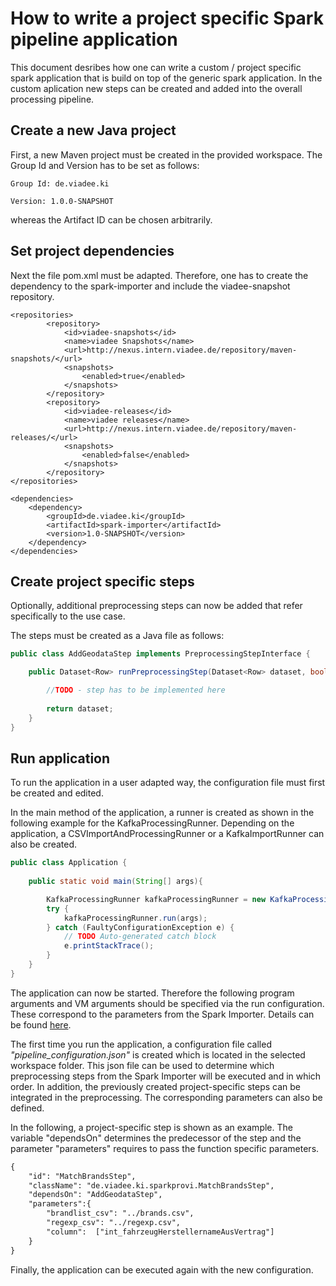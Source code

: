 # How to write a project specific Spark pipeline application

This document desribes how one can write a custom / project specific spark application that is build on top of the generic spark application. In the custom aplication new steps can be created and added into the overall processing pipeline.

## Create a new Java project

First, a new Maven project must be created in the provided workspace. The Group Id and Version has to be set as follows:

`Group Id: de.viadee.ki`

`Version: 1.0.0-SNAPSHOT`

whereas the Artifact ID can be chosen arbitrarily.

## Set project dependencies

Next the file pom.xml must be adapted. Therefore, one has to create the dependency to the spark-importer and include the viadee-snapshot repository.

    <repositories>
            <repository>
                <id>viadee-snapshots</id>
                <name>viadee Snapshots</name>
                <url>http://nexus.intern.viadee.de/repository/maven-snapshots/</url>
                <snapshots>
                    <enabled>true</enabled>
                </snapshots>
            </repository>
            <repository>
                <id>viadee-releases</id>
                <name>viadee releases</name>
                <url>http://nexus.intern.viadee.de/repository/maven-releases/</url>
                <snapshots>
                    <enabled>false</enabled>
                </snapshots>
            </repository>
    </repositories>
```
<dependencies>
    <dependency>
        <groupId>de.viadee.ki</groupId>
        <artifactId>spark-importer</artifactId>
        <version>1.0-SNAPSHOT</version>
    </dependency>
</dependencies>
```

## Create project specific steps

Optionally, additional preprocessing steps can now be added that refer specifically to the use case.

The steps must be created as a Java file as follows:


```java
public class AddGeodataStep implements PreprocessingStepInterface {

    public Dataset<Row> runPreprocessingStep(Dataset<Row> dataset, boolean 		writeStepResultIntoFile, String dataLevel, Map<String,Object> parameters) {	

        //TODO - step has to be implemented here
        
    	return dataset;
	}
}
```

## Run application

To run the application in a user adapted way, the configuration file must first be created and edited.

In the main method of the application, a runner is created as shown in the following example for the KafkaProcessingRunner. Depending on the application, a CSVImportAndProcessingRunner or a KafkaImportRunner can also be created. 

```java
public class Application {
    
    public static void main(String[] args){

        KafkaProcessingRunner kafkaProcessingRunner = new KafkaProcessingRunner();
        try {
            kafkaProcessingRunner.run(args);
        } catch (FaultyConfigurationException e) {
            // TODO Auto-generated catch block
            e.printStackTrace();
        }
    }
}
```

The application can now be started. Therefore the following program arguments and VM arguments should be specified via the run configuration. These correspond to the parameters from the Spark Importer. Details can be found [here](./README.md).


The first time you run the application, a configuration file called *"pipeline_configuration.json"* is created which is located in the selected workspace folder. This json file can be used to determine which preprocessing steps from the Spark Importer will be executed and in which order. In addition, the previously created project-specific steps can be integrated in the preprocessing. The corresponding parameters can also be defined.

In the following, a project-specific step is shown as an example. The variable "dependsOn" determines the predecessor of the step and the parameter "parameters" requires to pass the function specific parameters.

```xml
{
    "id": "MatchBrandsStep",
    "className": "de.viadee.ki.sparkprovi.MatchBrandsStep",
    "dependsOn": "AddGeodataStep",
    "parameters":{
        "brandlist_csv": "../brands.csv",
        "regexp_csv": "../regexp.csv",
        "column":  ["int_fahrzeugHerstellernameAusVertrag"]
    }
}
```
Finally, the application can be executed again with the new configuration.